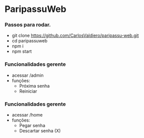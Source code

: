 # ParipassuWeb

### Passos para rodar.
  - git clone https://github.com/CarlosValdiero/paripassu-web.git
  - cd paripassuweb
  - npm i
  - npm start

### Funcionalidades gerente
  - acessar /admin
  - funções: 
    - Próxima senha
    - Reiniciar

### Funcionalidades gerente
  - acessar /home
  - funções: 
    - Pegar senha
    - Descartar senha (X)

